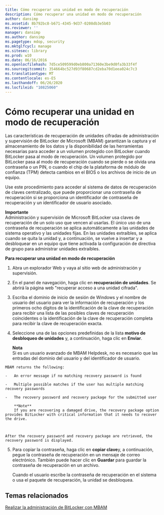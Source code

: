```yaml
---
title: Cómo recuperar una unidad en modo de recuperación
description: Cómo recuperar una unidad en modo de recuperación
author: dansimp
ms.assetid: 8b792bc8-b671-4345-9d37-0208db3e5b03
ms.reviewer: ''
manager: dansimp
ms.author: dansimp
ms.pagetype: mdop, security
ms.mktglfcycl: manage
ms.sitesec: library
ms.prod: w10
ms.date: 06/16/2016
ms.openlocfilehash: 7d5ce509599d0eb800a71360e3be9d0fa3b33f4f
ms.sourcegitcommit: 354664bc527d93f80687cd2eba70d1eea024c7c3
ms.translationtype: MT
ms.contentlocale: es-ES
ms.lasthandoff: 06/26/2020
ms.locfileid: "10825060"
---
```

# Cómo recuperar una unidad en modo de recuperación


Las características de recuperación de unidades cifradas de administración y supervisión de BitLocker de Microsoft (MBAM) garantizan la captura y el almacenamiento de los datos y la disponibilidad de las herramientas necesarias para acceder a un volumen protegido con BitLocker cuando BitLocker pasa al modo de recuperación. Un volumen protegido por BitLocker pasa al modo de recuperación cuando se pierde o se olvida una contraseña o un PIN, o cuando el chip de la plataforma de módulo de confianza (TPM) detecta cambios en el BIOS o los archivos de inicio de un equipo.

Use este procedimiento para acceder al sistema de datos de recuperación de claves centralizado, que puede proporcionar una contraseña de recuperación si se proporciona un identificador de contraseña de recuperación y un identificador de usuario asociado.

**Importante**  
Administración y supervisión de Microsoft BitLocker usa claves de recuperación de un solo uso que vencen al usarlas. El único uso de una contraseña de recuperación se aplica automáticamente a las unidades de sistema operativo y las unidades fijas. En las unidades extraíbles, se aplica cuando se quita la unidad y, a continuación, se vuelve a insertar y a desbloquear en un equipo que tiene activada la configuración de directiva de grupo para administrar unidades extraíbles.



**Para recuperar una unidad en modo de recuperación**

1.  Abra un explorador Web y vaya al sitio web de administración y supervisión.

2.  En el panel de navegación, haga clic en **recuperación de unidades**. Se abrirá la página web "recuperar acceso a una unidad cifrada".

3.  Escriba el dominio de inicio de sesión de Windows y el nombre de usuario del usuario para ver la información de recuperación y los primeros ocho dígitos de la identificación de la clave de recuperación para recibir una lista de las posibles claves de recuperación coincidentes o la identificación de la clave de recuperación completa para recibir la clave de recuperación exacta.

4.  Seleccione una de las opciones predefinidas de la lista **motivo de desbloqueo de unidades** y, a continuación, haga clic en **Enviar**.

    **Nota**  
    Si es un usuario avanzado de MBAM Helpdesk, no es necesario que las entradas del dominio del usuario y del identificador de usuario.



~~~
MBAM returns the following:

-   An error message if no matching recovery password is found

-   Multiple possible matches if the user has multiple matching recovery passwords

-   The recovery password and recovery package for the submitted user

    **Note**  
    If you are recovering a damaged drive, the recovery package option provides BitLocker with critical information that it needs to recover the drive.



After the recovery password and recovery package are retrieved, the recovery password is displayed.
~~~

5. Para copiar la contraseña, haga clic en **copiar clave**y, a continuación, pegue la contraseña de recuperación en un mensaje de correo electrónico. También puede hacer clic en **Guardar** para guardar la contraseña de recuperación en un archivo.

   Cuando el usuario escribe la contraseña de recuperación en el sistema o usa el paquete de recuperación, la unidad se desbloquea.

## Temas relacionados


[Realizar la administración de BitLocker con MBAM](performing-bitlocker-management-with-mbam-mbam-2.md)









